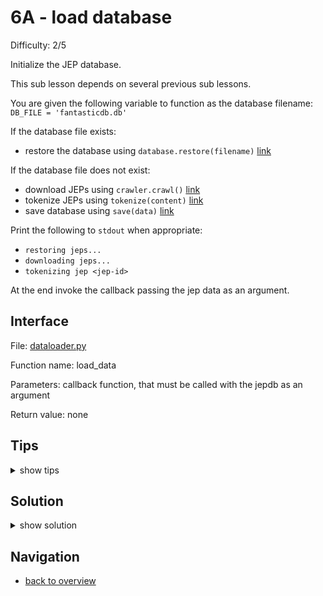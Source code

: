# 6A - load database

Difficulty: 2/5

Initialize the JEP database.

This sub lesson depends on several previous sub lessons.

You are given the following variable to function as the database filename:
```DB_FILE = 'fantasticdb.db'```

If the database file exists:
* restore the database using ```database.restore(filename)``` [link](workspace/database.py)

If the database file does not exist:
* download JEPs using ```crawler.crawl()``` [link](workspace/crawler.py)
* tokenize JEPs using ```tokenize(content)``` [link](workspace/tokenizer.py)
* save database using ```save(data)``` [link](workspace/database.py)

Print the following to ```stdout``` when appropriate:
* ```restoring jeps...```
* ```downloading jeps...```
* ```tokenizing jep <jep-id>```

At the end invoke the callback passing the jep data as an argument.

## Interface ##

File: [dataloader.py](workspace/dataloader.py)

Function name: load_data

Parameters: callback function, that must be called with the jepdb as an argument

Return value: none

## Tips ##

<details>
  <summary>show tips</summary>

* you can test the code by passing ```print``` as a callback
* ```def test(cb): cb(1)``` will print ```1``` when called like this: ```test(print)```
* there is no magic in this lesson, just integrate the previously implemented functions
</details>

## Solution ##

<details>
  <summary>show solution</summary>

```
from crawler import crawl
from database import exists, restore, save
from tokenizer import tokenize

def load_data(callback):
	if exists(DB_FILE):
		print('restoring jeps...')
		jepdb = restore(DB_FILE)
	else:
		print('downloading jeps...')
		jeps = crawl()
		print('tokenizing jeps...')
	    jepdb = []
		for id, text, content in jeps: 
        	print('tokenizing jep %s' % id)
		    jepdb.append((id, text, tokenize(content)))
		save(jepdb, DB_FILE)
	callback(jepdb)
```
</details>

## Navigation ##
* [back to overview](0.md)
